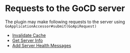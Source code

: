 # Requests to the GoCD server

The plugin may make following requests to the server using `GoApplicationAccessor#submit(GoApiRequest)`

* [Invalidate Cache](#invalidate-users-cache)
* [Get Server Info](#get-server-info)
* [Add Server Health Messages](#add-server-health-messages)
